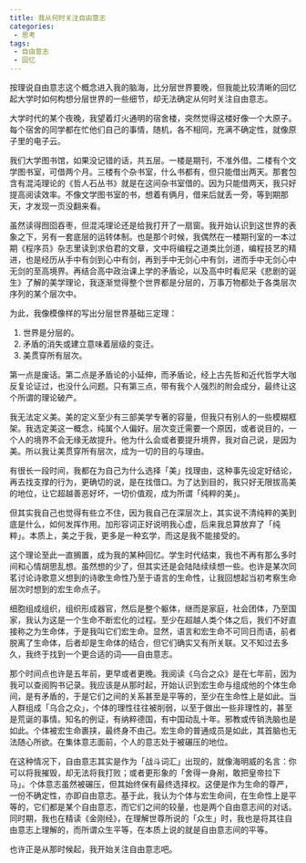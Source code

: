 ```yaml
---
title: 我从何时关注自由意志
categories:
 - 思考
tags:
 - 自由意志
 - 回忆
---
```


按理说自由意志这个概念进入我的脑海，比分层世界要晚，但我能比较清晰的回忆起大学时如何构想分层世界的一些细节，却无法确定从何时关注自由意志。

大学时代的某个夜晚，我望着灯火通明的宿舍楼，突然觉得这楼好像一个大原子。每个宿舍的同学都在忙他们自己的事情，随机，各不相同，充满不确定性，就像原子里的电子云。

我们大学图书馆，如果没记错的话，共五层。一楼是期刊，不准外借。二楼有个文学图书室，可借两个月。三楼有个杂书室，什么书都有，但只能借出两天。那套包含有混沌理论的《哲人石丛书》就是在这间杂书室借的。因为只能借两天，我只好提高阅读效率。不像文学图书室的书，想着有俩月，借来后就丢一旁，等到期那天，才发现一页没翻来看。

虽然读得囫囵吞枣，但混沌理论还是给我打开了一扇窗。我开始认识到这世界的表象之下，另有一套底层的运转体制。也是那个时候，我偶然在一楼期刊室的一本过期《程序员》杂志里读到求伯君的文章，文中将编程之道类比剑道，编程技艺的精进，也是经历从手中有剑到心中有剑，再到手中无剑心中有剑，进而手中无剑心中无剑的至高境界。再结合高中政治课上学的矛盾论，以及高中时看尼采《悲剧的诞生》了解的美学理论，我逐渐觉得整个世界都是分层的，万事万物都处于各类层次序列的某个层次中。

为此，我像模像样的写出分层世界基础三定理：
1. 世界是分层的。
2. 矛盾的消失或建立意味着层级的变迁。
3. 美贯穿所有层次。

第一点是废话。第二点是矛盾论的小延伸，而矛盾论，经上古先哲和近代哲学大咖反复论证过，也没什么问题。只有第三点，带有我个人强烈的附会成分，最终让这个所谓的理论破产。

我无法定义美。美的定义至少有三部美学专著的容量，但我只有别人的一些模糊框架。我选定美这一概念，纯属个人偏好。层次变迁需要一个原因，或者说目的，一个人的境界不会无缘无故提升。他为什么会或者要提升境界，我对自己说，是因为美。所以我让美贯穿所有层次，成为一切的目的与理由。

有很长一段时间，我都在为自己为什么选择「美」找理由，这种事先设定好结论，再去找支撑的行为，更确切的说，是在找借口。为了达到目的，我只好无限拔高美的地位，让它超越善恶好坏，一切价值观，成为所谓「纯粹的美」。

但其实我自己也觉得有些立不住，因为我自己在深层次上，其实说不清纯粹的美到底是什么，如何发挥作用。加形容词正好说明我心虚，后来我总算放弃了「纯粹」。本质上，美之于我，更多是一种玄学，而这是我不能接受的。

这个理论至此一直搁置，成为我的某种回忆。学生时代结束，我也不再有那么多时间和心情胡思乱想。虽然想的少了，但其实还是会陆陆续续想一些。也许是某次同茗讨论诗歌意义想到的诗歌生命性乃至于语言的生命性，让我回想起当初考察生命层次时想到的宏生命点子。


细胞组成组织，组织形成器官，然后是整个躯体，继而是家庭，社会团体，乃至国家，我认为这是一个生命不断宏化的过程。至少在超越人类个体之后，我们不好直接称之为生命体，于是我叫它们宏生命。显然，语言和宏生命不可同日而语，前者脱离了生命体，后者却是生命体的结合，但它们确实又有所关联。又不知过去多久，我终于找到一个更合适的词——自由意志。


那个时间点也许是五年前，更早或者更晚。我阅读《乌合之众》是在七年前，因为我可以查阅购书记录。我应该是从那时起，开始认识到宏生命与组成他的个体生命间，是有矛盾的，于是它们之间的关系甚至是平等的，至少在生命性上是如此。当人群组成「乌合之众」，个体的理性往往被削弱，以至于做出一些非理性的，甚至是荒诞的事情。知名的例证，有纳粹德国，有中国动乱十年。邪教或传销洗脑也是如此。个体被宏生命裹挟，最终身不由己。宏生命的普通成员是如此，其首脑也无法随心所欲。在集体意志面前，个人的意志处于被碾压的地位。

在这种情况下，自由意志其实是作为「战斗词汇」出现的，就像海明威的名言：你可以将我摧毁，却无法将我打败；或者更形象的「舍得一身剐，敢把皇帝拉下马」。个体意志虽然被碾压，但其始终保有最终选择权。这便是作为生命的尊严，一份不确定性，亦即自由意志。基于此，我认为个体与宏生命间，在生命性上是平等的，它们都是某个自由意志，而它们之间的较量，也是两个自由意志间的对话。同时期，我也在精读《金刚经》，在理解世尊所说的「众生」时，我也是将其往自由意志上理解的，而所谓众生平等，在本质上说的就是自由意志间的平等。

也许正是从那时候起，我开始关注自由意志吧。